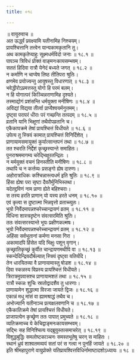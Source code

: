 ```yaml
---
title: ०१८

---
```

॥ वायुरुवाच ॥  
अत ऊर्द्ध्वं प्रवक्ष्यामि यतीनामिह निश्चयम्।  
प्रायश्चित्तानि तत्त्वेन यान्यकामकृतानि तु।  
अथ कामकृतेप्याहुः सूक्ष्मधर्मविदो जनाः ॥ १८.१ ॥  
पापञ्च त्रिविधं प्रोक्तं वाङ्मनःकायसम्भवम्।  
सततं हिदिवा रात्रौ येनेदं बध्यते जगत् ॥ १८.२ ॥  
न कर्माणि न चाप्येष तिष्ठ तीतिपरा श्रुतिः।  
क्षणमेव प्रयोज्यन्तु आयुषस्तु विधारणात् ॥ १८.३ ॥  
भवेद्धीरोऽप्रमत्तस्तु योगो हि परमं बलम्।  
न हि योगात्परं किञ्चिन्नराणामिह दृश्यते।  
तस्माद्योगं प्रशंसन्ति धर्मयुक्ता मनीषिणः ॥ १८.४ ॥  
अविद्यां विद्यया तीर्त्वा प्राप्यैश्वयर्मनुत्तमम्।  
दृष्ट्वा परापरं धीराः परं गच्छन्ति तत्पदम् ॥ १८.५ ॥  
व्रतानि यानि भिक्षूणां तथैवोपव्रतानि च।  
एकैकापक्रमे तेषां प्रायश्चित्तं विधीयते ॥ १८.६ ॥  
उपेत्य तु स्त्रियं कामात् प्रायश्चित्तं विनिर्दिशेत् ।  
प्राणायामसमायुक्तं कुर्यात्सान्तपनं तथा ॥ १८.७ ॥  
तत श्चरति निर्द्देशं कृच्छ्रस्यान्ते समाहितः।  
पुनराश्रममागम्य चरेद्भिक्षुरतन्द्रितः ।  
न मर्मयुक्तं वचनं हिनस्तीति मनीषिणः ॥ १८.८ ॥  
तथापि च न कर्त्तव्यः प्रसङ्गो ह्येष दारुणः।  
अहोरात्राधिकः कश्चिन्नास्त्यधर्म इति श्रुतिः ॥ १८.९ ॥  
हिंसा ह्येषा परा सृष्टा दैवतैर्मुनिभिस्तथा।  
यदेतद्द्रविणं नाम प्राणा ह्येते बहिश्चराः।  
स तस्य हरति प्राणान् यो यस्य हरते धनम् ॥ १८.१० ॥  
एवं कृत्वा स दुष्टात्मा भिन्नवृत्तो व्रताच्च्युतः।  
भूयो निर्वेदमापन्नश्चरेच्चान्द्रायणं व्रतम् ॥ १८.११ ॥  
विधिना शास्त्रदृष्टेन संवत्सरमिति श्रुतिः।  
ततः संवत्सरस्यान्ते भूयः प्रक्षीणकल्मषः।  
भूयो निर्वेदमापन्नश्चरेच्चान्द्रायणं व्रतम् ॥ १८.१२ ॥  
अहिंसा सर्वभूतानां कर्मणा मनसा गिरा ।  
अकामादपि हिंसेत यदि भिक्षुः पशून् मृगान्।  
कृच्छ्रातिकृच्छ्रं कुर्वीत चान्द्रायणमथीपि वा ॥ १८.१३ ॥  
स्कन्देदिन्द्रियदौर्बल्यात् स्त्रियं दृष्ट्वा यतिर्यदि।  
तेन धारयितव्या वै प्राणायामास्तु षोडश ॥ १८.१४ ॥  
दिवा स्कन्नस्य विप्रस्य प्रायश्चित्तं विधीयते।  
त्रिरात्रमुपवासश्च प्राणायामशतं तथा ॥ १८.१५ ॥  
रात्रौ स्कन्नः शुचिः स्रातोद्वादशैव तु धारणाः।  
प्राणायामेन शुद्धात्मा विरजा जायते द्विजः ॥ १८.१६ ॥  
एकान्नं मधु मांसं वा ह्यामश्राद्धं तथैव च।  
अभोज्यानि यतीनाञ्च प्रत्यक्षलवणानि च ॥ १८.१७ ॥  
एकैकातिक्रमे तेषां प्रायश्चित्तं विधीयते।  
प्राजापत्येन कृच्छ्रेण ततः पापात् प्रमुच्यते ॥ १८.१८ ॥  
व्यतिक्रमाच्च ये केचिद्वाङ्मनःकायसम्भवम्।  
सद्भिः सह विनिश्चित्य यद्ब्रूयुस्तत्समाचरेत् ॥ १८.१९ ॥  
विशुद्धबुद्धिः समलोष्टकाञ्चनः समस्तभूतेषु चरन् स माहितः ।  
स्थानं ध्रुवं शाश्वतमव्ययं सतां परं स गत्वा न पुनर्हि जायते ॥ १८.२० ॥  
इति श्रीमहापुराणे वायुप्रोक्ते यतिप्रायश्वित्तविधिर्नामाष्टादशोऽध्यायः ॥ १८ ॥